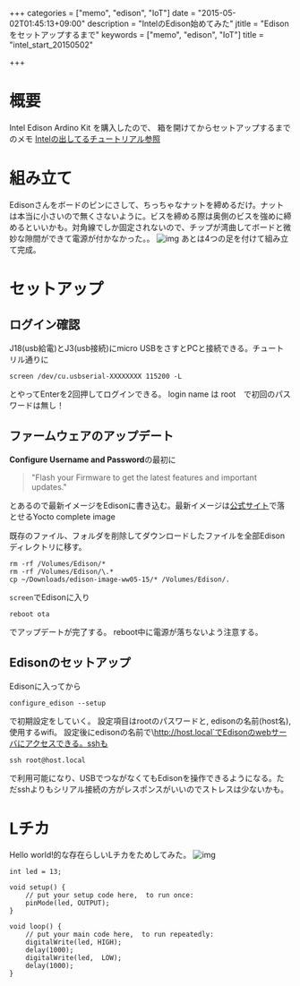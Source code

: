 +++
categories = ["memo", "edison", "IoT"]
date = "2015-05-02T01:45:13+09:00"
description = "IntelのEdison始めてみた"
jtitle = "Edisonをセットアップするまで"
keywords = ["memo", "edison", "IoT"]
title = "intel_start_20150502"

+++
# 概要
Intel Edison Ardino Kit を購入したので、 
箱を開けてからセットアップするまでのメモ 
[Intelの出してるチュートリアル参照](https://software.intel.com/en-us/iot/library/edison-getting-started)

# 組み立て
Edisonさんをボードのピンにさして、ちっちゃなナットを締めるだけ。ナットは本当に小さいので無くさないように。ビスを締める際は奥側のビスを強めに締めるといいかも。対角線でしか固定されないので、チップが湾曲してボードと微妙な隙間ができて電源が付かなかった。。
![img](http://i.gyazo.com/17106a4f8fe140690535b19aad91776d.png)
あとは4つの足を付けて組み立て完成。

# セットアップ

## ログイン確認
J18(usb給電)とJ3(usb接続)にmicro USBをさすとPCと接続できる。チュートリル通りに

```
screen /dev/cu.usbserial-XXXXXXXX 115200 -L
```

とやってEnterを2回押してログインできる。 
login name は root　で初回のパスワードは無し！

## ファームウェアのアップデート
**Configure Username and Password**の最初に

>"Flash your Firmware to get the latest features and important updates."

とあるので最新イメージをEdisonに書き込む。最新イメージは[公式サイト](http://www.intel.com/support/edison/sb/CS-035180.html)で落とせるYocto complete image

既存のファイル、フォルダを削除してダウンロードしたファイルを全部Edisonディレクトリに移す。

```
rm -rf /Volumes/Edison/*
rm -rf /Volumes/Edison/\.*
cp ~/Downloads/edison-image-ww05-15/* /Volumes/Edison/.
```

`screen`でEdisonに入り

```
reboot ota
```

でアップデートが完了する。 
reboot中に電源が落ちないよう注意する。

## Edisonのセットアップ
Edisonに入ってから

```
configure_edison --setup 
```

で初期設定をしていく。
設定項目はrootのパスワードと, edisonの名前(host名), 
使用するwifi。
設定後にedisonの名前で\http://host.local`でEdisonのwebサーバにアクセスできる。sshも

```
ssh root@host.local
```

で利用可能になり、USBでつながなくてもEdisonを操作できるようになる。ただsshよりもシリアル接続の方がレスポンスがいいのでストレスは少ないかも。

# Lチカ
Hello world!的な存在らしいLチカをためしてみた。
![img](http://i.gyazo.com/d4ef680f9f68133d498d8a37dd93f93f.png)

```
int led = 13;

void setup() {
    // put your setup code here,  to run once:
    pinMode(led, OUTPUT);
}

void loop() {
    // put your main code here,  to run repeatedly:
    digitalWrite(led, HIGH);
    delay(1000);
    digitalWrite(led,  LOW);
    delay(1000);
}
```
